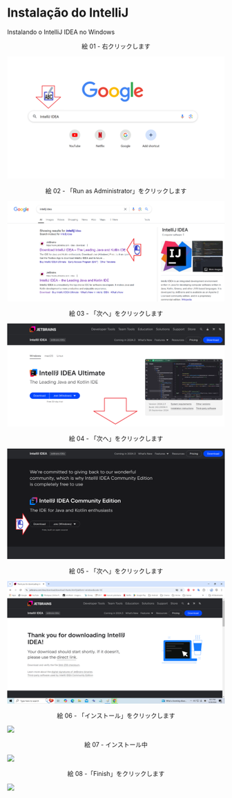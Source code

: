 # Instalação do IntelliJ

Instalando o IntelliJ IDEA no Windows

<div align="center">
絵 01 - 右クリックします
</div>

![](Imagens/IDE-IntelliJ-Download-Img01.png)

<div align="center">
絵 02 - 「Run as Administrator」をクリックします
</div>

![](Imagens/IDE-IntelliJ-Download-Img02.png)

<div align="center">
絵 03 - 「次へ」をクリックします
</div>

![](Imagens/IDE-IntelliJ-Download-Img03.png)

<div align="center">
絵 04 - 「次へ」をクリックします
</div>

![](Imagens/IDE-IntelliJ-Download-Img04.png)

<div align="center">
絵 05 - 「次へ」をクリックします
</div>

![](Imagens/IDE-IntelliJ-Download-Img05.png)
<div align="center">

絵 06 - 「インストール」をクリックします
</div>

![](Imagens/IDE-IntelliJ-Download-Img06.png)

<div align="center">
絵 07 - インストール中
</div>

![](Imagens/IDE-IntelliJ-Download-Img07.png)

<div align="center">
絵 08 -「Finish」をクリックします
</div>

![](Imagens/IDE-IntelliJ-Download-Img08.png)